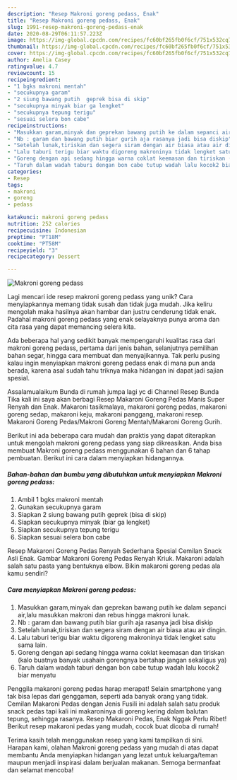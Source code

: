 ```yaml
---
description: "Resep Makroni goreng pedass, Enak"
title: "Resep Makroni goreng pedass, Enak"
slug: 1991-resep-makroni-goreng-pedass-enak
date: 2020-08-29T06:11:57.223Z
image: https://img-global.cpcdn.com/recipes/fc60bf265fb0f6cf/751x532cq70/makroni-goreng-pedass-foto-resep-utama.jpg
thumbnail: https://img-global.cpcdn.com/recipes/fc60bf265fb0f6cf/751x532cq70/makroni-goreng-pedass-foto-resep-utama.jpg
cover: https://img-global.cpcdn.com/recipes/fc60bf265fb0f6cf/751x532cq70/makroni-goreng-pedass-foto-resep-utama.jpg
author: Amelia Casey
ratingvalue: 4.7
reviewcount: 15
recipeingredient:
- "1 bgks makroni mentah"
- "secukupnya garam"
- "2 siung bawang putih  geprek bisa di skip"
- "secukupnya minyak biar ga lengket"
- "secukupnya tepung terigu"
- "sesuai selera bon cabe"
recipeinstructions:
- "Masukkan garam,minyak dan geprekan bawang putih ke dalam sepanci air,lalu masukkan makroni dan rebus hingga makroni lunak."
- "Nb : garam dan bawang putih biar gurih aja rasanya jadi bisa diskip"
- "Setelah lunak,tiriskan dan segera siram dengan air biasa atau air dingin."
- "Lalu taburi terigu biar waktu digoreng makroninya tidak lengket satu sama lain."
- "Goreng dengan api sedang hingga warna coklat keemasan dan tiriskan (kalo buatnya banyak usahain gorengnya bertahap jangan sekaligus ya)"
- "Taruh dalam wadah taburi dengan bon cabe tutup wadah lalu kocok2 biar menyatu"
categories:
- Resep
tags:
- makroni
- goreng
- pedass

katakunci: makroni goreng pedass 
nutrition: 252 calories
recipecuisine: Indonesian
preptime: "PT18M"
cooktime: "PT58M"
recipeyield: "3"
recipecategory: Dessert

---
```



![Makroni goreng pedass](https://img-global.cpcdn.com/recipes/fc60bf265fb0f6cf/751x532cq70/makroni-goreng-pedass-foto-resep-utama.jpg)

Lagi mencari ide resep makroni goreng pedass yang unik? Cara menyiapkannya memang tidak susah dan tidak juga mudah. Jika keliru mengolah maka hasilnya akan hambar dan justru cenderung tidak enak. Padahal makroni goreng pedass yang enak selayaknya punya aroma dan cita rasa yang dapat memancing selera kita.

Ada beberapa hal yang sedikit banyak mempengaruhi kualitas rasa dari makroni goreng pedass, pertama dari jenis bahan, selanjutnya pemilihan bahan segar, hingga cara membuat dan menyajikannya. Tak perlu pusing kalau ingin menyiapkan makroni goreng pedass enak di mana pun anda berada, karena asal sudah tahu triknya maka hidangan ini dapat jadi sajian spesial.

Assalamualaikum Bunda di rumah jumpa lagi yc di Channel Resep Bunda Tika kali ini saya akan berbagi Resep Makaroni Goreng Pedas Manis Super Renyah dan Enak. Makaroni tasikmalaya, makaroni goreng pedas, makaroni goreng sedap, makaroni keju, makaroni panggang, makaroni resep. Makaroni Goreng Pedas/Makroni Goreng Mentah/Makaroni Goreng Gurih.


Berikut ini ada beberapa cara mudah dan praktis yang dapat diterapkan untuk mengolah makroni goreng pedass yang siap dikreasikan. Anda bisa membuat Makroni goreng pedass menggunakan 6 bahan dan 6 tahap pembuatan. Berikut ini cara dalam menyiapkan hidangannya.

<!--inarticleads1-->

##### Bahan-bahan dan bumbu yang dibutuhkan untuk menyiapkan Makroni goreng pedass:

1. Ambil 1 bgks makroni mentah
1. Gunakan secukupnya garam
1. Siapkan 2 siung bawang putih  geprek (bisa di skip)
1. Siapkan secukupnya minyak (biar ga lengket)
1. Siapkan secukupnya tepung terigu
1. Siapkan sesuai selera bon cabe


Resep Makaroni Goreng Pedas Renyah Sederhana Spesial Cemilan Snack Asli Enak. Gambar Makaroni Goreng Pedas Renyah Kriuk. Makaroni adalah salah satu pasta yang bentuknya elbow. Bikin makaroni goreng pedas ala kamu sendiri? 

<!--inarticleads2-->

##### Cara menyiapkan Makroni goreng pedass:

1. Masukkan garam,minyak dan geprekan bawang putih ke dalam sepanci air,lalu masukkan makroni dan rebus hingga makroni lunak.
1. Nb : garam dan bawang putih biar gurih aja rasanya jadi bisa diskip
1. Setelah lunak,tiriskan dan segera siram dengan air biasa atau air dingin.
1. Lalu taburi terigu biar waktu digoreng makroninya tidak lengket satu sama lain.
1. Goreng dengan api sedang hingga warna coklat keemasan dan tiriskan (kalo buatnya banyak usahain gorengnya bertahap jangan sekaligus ya)
1. Taruh dalam wadah taburi dengan bon cabe tutup wadah lalu kocok2 biar menyatu


Penggila makaroni goreng pedas harap merapat! Selain smartphone yang tak bisa lepas dari genggaman, seperti ada banyak orang yang tidak. Cemilan Makaroni Pedas dengan Jenis Fusili ini adalah salah satu produk snack pedas tapi kali ini makaroninya di goreng kering dalam balutan tepung, sehingga rasanya. Resep Makaroni Pedas, Enak Nggak Perlu Ribet! Berikut resep makaroni pedas yang mudah, cocok buat dicoba di rumah! 

Terima kasih telah menggunakan resep yang kami tampilkan di sini. Harapan kami, olahan Makroni goreng pedass yang mudah di atas dapat membantu Anda menyiapkan hidangan yang lezat untuk keluarga/teman maupun menjadi inspirasi dalam berjualan makanan. Semoga bermanfaat dan selamat mencoba!
